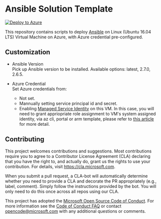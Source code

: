 # Ansible Solution Template
[![Deploy to Azure](http://azuredeploy.net/deploybutton.png)](https://ms.portal.azure.com/#create/azure-oss.ansible)

This repository contains scripts to deploy [Ansible](https://www.ansible.com/) on Linux (Ubuntu 16.04 LTS) Virtual Machine on Azure, with Azure credential pre-configured.


## Customization
- Ansible Version  
  Pick up Ansible version to be installed. Available options: latest, 2.7.0, 2.6.5.

- Azure Credential  
  Set Azure credentials from:
  - Not set.
  - Mannually setting service principal id and secret.
  - Enabling [Managed Service Identity](https://docs.microsoft.com/en-us/azure/active-directory/managed-identities-azure-resources/overview) on this VM. In this case, you will need to grant appriopriate role assignment to VM's system assigned identity, via az cli, portal or arm template, please refer to [this article](https://docs.microsoft.com/en-us/azure/role-based-access-control/role-assignments-portal) for more detail.




## Contributing

This project welcomes contributions and suggestions.  Most contributions require you to agree to a
Contributor License Agreement (CLA) declaring that you have the right to, and actually do, grant us
the rights to use your contribution. For details, visit https://cla.microsoft.com.

When you submit a pull request, a CLA-bot will automatically determine whether you need to provide
a CLA and decorate the PR appropriately (e.g., label, comment). Simply follow the instructions
provided by the bot. You will only need to do this once across all repos using our CLA.

This project has adopted the [Microsoft Open Source Code of Conduct](https://opensource.microsoft.com/codeofconduct/).
For more information see the [Code of Conduct FAQ](https://opensource.microsoft.com/codeofconduct/faq/) or
contact [opencode@microsoft.com](mailto:opencode@microsoft.com) with any additional questions or comments.
